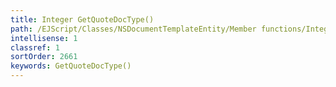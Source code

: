 ```yaml
---
title: Integer GetQuoteDocType()
path: /EJScript/Classes/NSDocumentTemplateEntity/Member functions/Integer GetQuoteDocType()
intellisense: 1
classref: 1
sortOrder: 2661
keywords: GetQuoteDocType()
---
```





